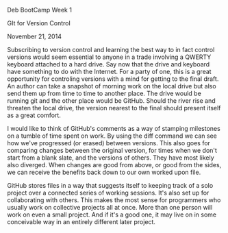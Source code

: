 Deb BootCamp Week 1

GIt for Version Control

November 21, 2014

Subscribing to version control and learning the best way to in fact control versions would seem essential to anyone in a trade involving a QWERTY keyboard attached to a hard drive. Say now that the drive and keyboard have something to do with the Internet. For a party of one, this is a great opportunity for controling versions with a mind for getting to the final draft. An author can take a snapshot of morning work on the local drive but also send them up from time to time to another place. The drive would be running git and the other place would be GitHub. Should the river rise and threaten the local drive, the version nearest to the final should present itself as a great comfort.

I would like to think of GitHub's comments as a way of stamping milestones on a tumble of time spent on work. By using the diff command we can see how we've progressed (or erased) between versions. This also goes for comparing changes between the original version, for times when we don't start from a blank slate, and the versions of others. They have most likely also diverged. When changes are good from above, or good from the sides, we can receive the benefits back down to our own worked upon file.

GitHub stores files in a way that suggests itself to keeping track of a solo project over a connected series of working sessions.  It's also set up for collaborating with others. This makes the most sense for programmers who usually work on collective projects all at once. More than one person will work on even a small project. And if it's a good one, it may live on in some conceivable way in an entirely different later project.

